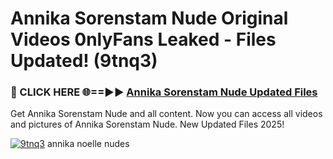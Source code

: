# Annika Sorenstam Nude Original Videos 0nlyFans Leaked - Files Updated! (9tnq3)

<h3>🔴 CLICK HERE 🌐==►► <a href="https://tinyurl.com/4mcuefdz" rel="nofollow">Annika Sorenstam Nude Updated Files</a></h3>

Get Annika Sorenstam Nude and all content. Now you can access all videos and pictures of Annika Sorenstam Nude. New Updated Files 2025!

[![9tnq3](https://i.imgur.com/StAQSOY.gif)](https://tinyurl.com/4mcuefdz)
annika noelle nudes